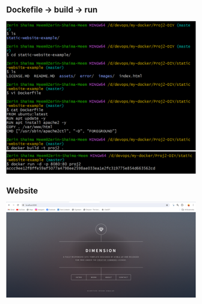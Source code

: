 <p align="center">
  <h2>Dockefile -> build -> run</h2>
  <img width="600px" src="proj2/1.png" />
  <img width="600px" src="proj2/2.png"/>
  <h2>Website</h2>
  <img src="proj2/3.png"/>
</p>
